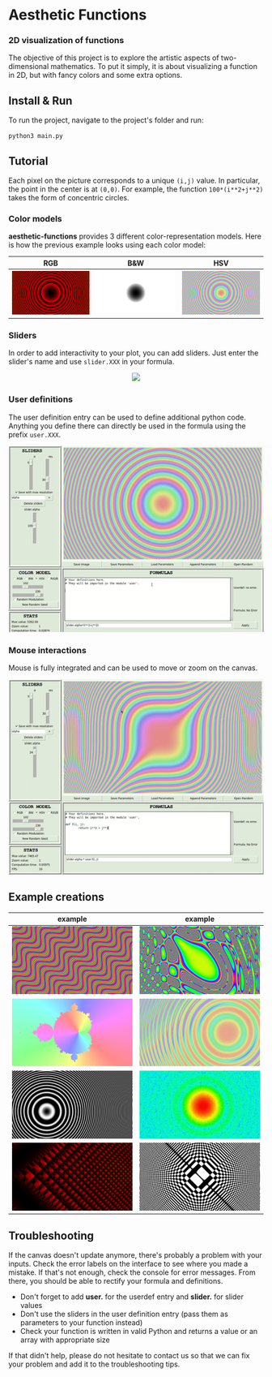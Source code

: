 # Aesthetic Functions
### 2D visualization of functions

The objective of this project is to explore the artistic aspects of two-dimensional mathematics. To put it simply, it is about visualizing a function in 2D, but with fancy colors and some extra options.

## Install & Run

To run the project, navigate to the project's folder and run:
```
python3 main.py
```

## Tutorial
Each pixel on the picture corresponds to a unique ```(i,j)``` value. In particular, the point in the center is at ```(0,0)```. For example, the function ```100*(i**2+j**2)``` takes the form of concentric circles.

### Color models

**aesthetic-functions** provides 3 different color-representation models. Here is how the previous example looks using each color model:

RGB | B&W | HSV
:-------------------------:|:-------------------------:|:-----------------------:
![ex1](images/tutorial/rgb.png) | ![ex1](images/tutorial/bw.png) |  ![ex1](images/tutorial/hsv.png)

### Sliders

In order to add interactivity to your plot, you can add sliders. Just enter the slider's name and use `slider.XXX` in your formula.

<p align="center">
<img src="https://github.com/CorentinDumery/aesthetic-functions/blob/master/images/tutorial/slider_demo.gif" />
</p> 

### User definitions

The user definition entry can be used to define additional python code. Anything you define there can directly be used in the formula using the prefix `user.XXX`.

<p align="center">
<img src="https://github.com/CorentinDumery/aesthetic-functions/blob/master/images/tutorial/userdef_demo.gif" />
</p> 

### Mouse interactions

Mouse is fully integrated and can be used to move or zoom on the canvas.

<p align="center">
<img src="https://github.com/CorentinDumery/aesthetic-functions/blob/master/images/tutorial/mouse_demo.gif" />
</p> 

## Example creations  
example | example    
:-------------------------:|:-----------------------:
![ex1](images/wavies.png) |  ![ex1](images/the_pear_of_illusions.png) |
![ex1](images/rainbow_mandelbrot.png) | ![ex1](images/sundisk.png) |
![ex1](images/vinyl.png) | ![ex1](images/sparkling_sun.png) |
![ex1](images/red_perspective.png) | ![ex1](images/circle_chess.png) |

## Troubleshooting

If the canvas doesn't update anymore, there's probably a problem with your inputs. Check the error labels on the interface to see where you made a mistake. If that's not enough, check the console for error messages. From there, you should be able to rectify your formula and definitions.

- Don't forget to add **user.** for the userdef entry and **slider.** for slider values 
- Don't use the sliders in the user definition entry (pass them as parameters to your function instead)
- Check your function is written in valid Python and returns a value or an array with appropriate size

If that didn't help, please do not hesitate to contact us so that we can fix your problem and add it to the troubleshooting tips.